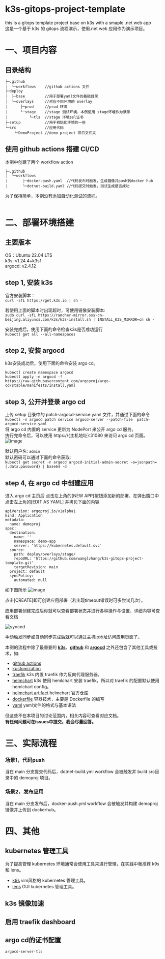 # k3s-gitops-project-template
this is a gitops template project base on k3s with a smaple .net web app  
这是一个基于 k3s 的 gitops 流程演示，使用.net web 应用作为演示项目。
<br/>

# 一、项目内容

## 目录结构
```
├─.github  
│  └─workflows    //github actions 文件
├─deploy  
│  ├─base         //用于部署yaml文件的基础目录
│  └─overlays     //对应不同环境的 overlay
│      ├─prod     //prod 环境
│      └─stage    //stage 测试环境，本例使用 stage环境作为演示
│          └─tls  //stage 环境ssl证书
├─setup           //用于初始化环境的一些 
└─src             //应用代码
    └─DemoProject //demo project 项目文件夹
```

## 使用 github actions 搭建 CI/CD
本例中创建了两个 workflow action
```
├─.github  
│  └─workflows
|       ├─docker-push.yaml  //代码发布时触发，生成镜像并push到docker hub
|       └─dotnet-build.yaml //代码提交时触发，测试生成是否成功
```
为了保持简单，本例没有添加自动化测试的流程。  
<br/>

# 二、部署环境搭建
## 主要版本
OS：Ubuntu 22.04 LTS  
k3s: v1.24.4+k3s1  
argocd: v2.4.12

## step 1, 安装 k3s

官方安装脚本：  
`curl -sfL https://get.k3s.io | sh - `

若使用上面的脚本时出现超时，可使用镜像安装脚本:  
`sudo curl -sfL https://rancher-mirror.oss-cn-beijing.aliyuncs.com/k3s/k3s-install.sh | INSTALL_K3S_MIRROR=cn sh -`

安装完成后，使用下面的命令检查k3s是否成功运行  
`kubectl get all --all-namespaces `  

## step 2, 安装 argocd
k3s安装成功后，使用下面的命令安装 argo cd。  
```
kubectl create namespace argocd
kubectl apply -n argocd -f https://raw.githubusercontent.com/argoproj/argo-cd/stable/manifests/install.yaml
```

## step 3, 公开并登录 argo cd
上传 setup 目录中的 patch-argocd-service.yaml 文件，并通过下面的命令  
`kubectl -n argocd patch service argocd-server --patch-file  patch-argocd-service.yaml`  
将 argo cd 内置的 service 更新为 NodePort 来公开 argo cd 服务。  
执行完命令后，可以使用 https://{主机地址}:31080 来访问 argo cd 页面。  
![image](https://user-images.githubusercontent.com/936437/194257503-e5b926a8-00ce-4cfa-852d-8f442a5bbe26.png)

默认用户名: `admin`  
默认密码可以通过下面的命令获取:  
`kubectl get secret -n argocd argocd-initial-admin-secret -o=jsonpath={.data.password} | base64 -d`


## step 4, 在 argo cd 中创建应用  
进入 argo cd 主页后 点击左上角的[NEW APP]按钮添加新的部署，在弹出窗口中点击左上角的[EDIT AS YAML] 并拷贝下面的内容


```
apiVersion: argoproj.io/v1alpha1
kind: Application
metadata:
  name: demoproj
spec:
  destination:
    name: ''
    namespace: demo-app
    server: 'https://kubernetes.default.svc'
  source:
    path: deploy/overlays/stage/
    repoURL: 'https://github.com/wanglvhang/k3s-gitops-project-template.git'
    targetRevision: main
  project: default
  syncPolicy:
    automated: null
```
如下图所示
![image](https://user-images.githubusercontent.com/936437/194600297-1e76ef54-e621-4f05-8f9e-acb0789198ea.png)

点击[CREATE]即可创建应用部署（若出现timeout错误时可多尝试几次）。

应用部署创建完成后你就可以查看部署状态并进行各种操作与设置，详细内容可查看文档

![synced](https://user-images.githubusercontent.com/936437/194600806-a05ae51a-6ad1-4517-baec-0c0a268d5f0b.png)


手动触发同步或自动同步完成后就可以通过主机ip地址访问应用页面了。




本例的流程中除了最重要的 [**k3s**](https://k3s.io/)、[**github**](https://docs.github.com/cn) 和 [**argocd**](https://argo-cd.readthedocs.io/en/stable/) 之外还包含了其他工具或技术，如:  


- [github actions](https://docs.github.com/cn/actions) 
- [kustomization](https://kustomize.io/) 
- [traefik](https://doc.traefik.io/traefik/) k3s 内置 traefik 作为反向代理服务器。
- [helmchart](https://helm.sh/zh/docs/topics/charts/) k3s 使用 hemlchart 安装 traefik，所以对 traefik 的配置默认使用 hemlchart config。
- [helmchart artifact](https://artifacthub.io/) helmchart 官方仓库
- [dockerfile](https://docs.docker.com/engine/reference/builder/) 容器技术，主要是 Dockerfile 的编写
- [yaml](https://yaml.org/) yaml文件的格式与基本语法


但这些不在本项目的讨论范围内，相关内容可查看对应文档。  
**有任何问题可在issues中提交，我会尽量回答。**


# 三、实际流程

### 场景1，代码push
当在 main 分支提交代码后，dotnet-build.yml workflow 会被触发并 build src目录中的 demoproj 项目。 

### 场景2，发布应用
当在 main 分支发布后，docker-push.yml workflow 会被触发并构建 demoproj 镜像并上传到 dockerhub。


# 四、其他

## kubernetes 管理工具
为了提高管理 kubernetes 环境通常会使用工具来进行管理，在实践中我推荐 k9s 和 lens。

- [k9s]() vim风格的 kubernetes 管理工具。
- [lens]() GUI kubernetes 管理工具。

## k3s 镜像加速


## 启用 traefik dashboard


## argo cd的证书配置
`argocd-server-tls`
